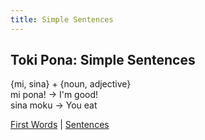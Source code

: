```yaml
---
title: Simple Sentences
---
```


## Toki Pona: Simple Sentences

{mi, sina} + {noun, adjective}  
mi pona! -> I'm good!  
sina moku -> You eat  

[First Words](01FirstWords.md) | [Sentences](03Sentences.md)